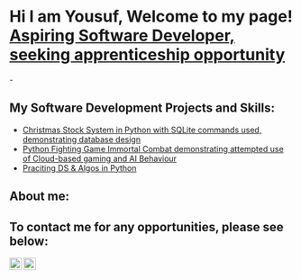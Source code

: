 <h1>Hi I am Yousuf, Welcome to my page!<br/><a href="https://github.com/YDeen03">Aspiring Software Developer, seeking apprenticeship opportunity</a></h1>

-<h2>My Software Development Projects and Skills:</h2>
  - [Christmas Stock System in Python with SQLite commands used, demonstrating database design](https://github.com/YDeen03/Christmas_Shop_system)
  - [Python Fighting Game Immortal Combat demonstrating attempted use of Cloud-based gaming and AI Behaviour](https://github.com/joshmadakor1/Algorithms-Practice)
  - [Praciting DS & Algos in Python](https://github.com/joshmadakor1/Algorithms-Practice)
  
<h2>About me:</h2>





<h2> To contact me for any opportunities, please see below:</h2>

[<img align="left" alt="Yousuf Deen | Yahoo" width="22px" src="https://cdn.jsdelivr.net/npm/simple-icons@v3/icons/yahoo.svg" />][Yahoo]
[<img align="left" alt="Yousuf Deen | Mobile" width="22px" src="https://cdn.jsdelivr.net/npm/simple-icons@v3/icons/android.svg" />][Mobile]

[Yahoo]: fakher464@yahoo.com
[Mobile]: 07305766509
